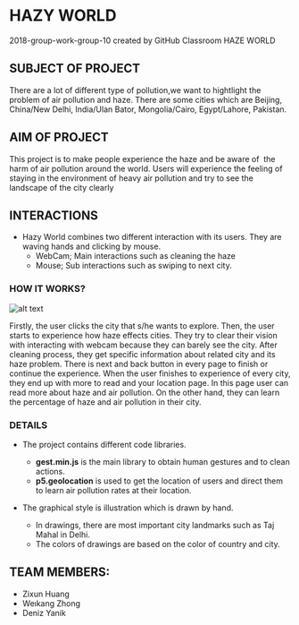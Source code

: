 # HAZY WORLD
2018-group-work-group-10 created by GitHub Classroom
HAZE WORLD

## SUBJECT OF PROJECT 
There are a lot of different type of pollution,we want to hightlight the problem of air pollution and haze.
There are some cities which are Beijing, China/New Delhi, India/Ulan Bator, Mongolia/Cairo, Egypt/Lahore, Pakistan.

## AIM OF PROJECT
This project is to make people experience the haze and be aware of  the harm of air pollution around the world. 
Users will experience the feeling of staying in the environment of heavy air pollution and try to see the landscape of the city clearly

## INTERACTIONS
* Hazy World combines two different interaction with its users. They are waving hands and clicking by mouse.
  * WebCam; Main interactions such as cleaning the haze
  * Mouse; Sub interactions such as swiping to next city.

### HOW IT WORKS?
![alt text](2018-group-work-group-10/assets/delhi.jpg)
      
Firstly, the user clicks the city that s/he wants to explore. Then, the user starts to experience how haze effects cities. They try to clear their vision with interacting with webcam because they can barely see the city. After cleaning process, they get specific information about related city and its haze problem. There is next and back button in every page to finish or continue the experience. When the user finishes to experience of every city, they end up with more to read and your location page. In this page user can read more about haze and air pollution. On the other hand, they can learn the percentage of haze and air pollution in their city.  

### DETAILS 
* The project contains different code libraries. 
  * **gest.min.js** is the main library to obtain human gestures and to clean actions.
  * **p5.geolocation** is used to get the location of users and direct them to learn air pollution rates at their location.
  
* The graphical style is illustration which is drawn by hand. 
  * In drawings, there are most important city landmarks such as Taj Mahal in Delhi. 
  * The colors of drawings are based on the color of country and city. 




## TEAM MEMBERS:
  * Zixun  Huang
  * Weıkang Zhong
  * Deniz Yanik
